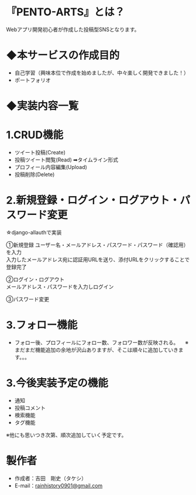 # 『PENTO-ARTS』とは？
Webアプリ開発初心者が作成した投稿型SNSとなります。

# ◆本サービスの作成目的

* 自己学習（興味本位で作成を始めましたが、中々楽しく開発できました！）
* ポートフォリオ

# ◆実装内容一覧

# 1.CRUD機能

* ツイート投稿(Create)
* 投稿ツイート閲覧(Read) ➡タイムライン形式
* プロフィール内容編集(Upload)
* 投稿削除(Delete)

# 2.新規登録・ログイン・ログアウト・パスワード変更

☆django-allauthで実装

①新規登録
ユーザー名・メールアドレス・パスワード・パスワード（確認用）を入力  
入力したメールアドレス宛に認証用URLを送り、添付URLをクリックすることで登録完了

②ログイン・ログアウト  
メールアドレス・パスワードを入力しログイン

③パスワード変更 

# 3.フォロー機能
* フォロー後、プロフィールにフォロー数、フォロワー数が反映される。
　※まだまだ機能追加の余地が沢山ありますが、そこは順々に追加していきます。。。

# 3.今後実装予定の機能

* 通知
* 投稿コメント
* 検索機能
* タグ機能  

※他にも思いつき次第、順次追加していく予定です。

# 製作者

* 作成者：吉田　剛史（タケシ）
* E-mail：rainhistory0901@gmail.com


